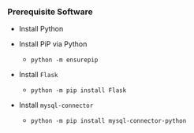 
### Prerequisite Software
* Install Python
* Install PiP via Python
    * `python -m ensurepip`

* Install `Flask`
    * `python -m pip install Flask`
* Install `mysql-connector`
    * `python -m pip install mysql-connector-python` 
